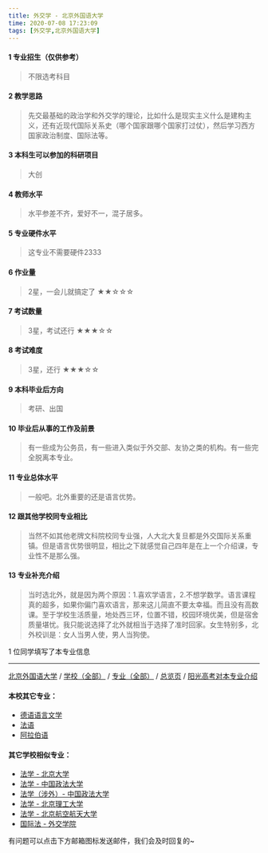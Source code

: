 ```yaml
---
title: 外交学 - 北京外国语大学
time: 2020-07-08 17:23:09
tags: [外交学,北京外国语大学]
---
```

#### 1 专业招生（仅供参考）  
> 不限选考科目 


#### 2 教学思路
> 先交最基础的政治学和外交学的理论，比如什么是现实主义什么是建构主义，还有近现代国际关系史（哪个国家跟哪个国家打过仗），然后学习西方国家政治制度、国际法等。


#### 3 本科生可以参加的科研项目
> 大创


#### 4 教师水平
> 水平参差不齐，爱好不一，混子居多。


#### 5 专业硬件水平
> 这专业不需要硬件2333


#### 6 作业量
> 2星，一会儿就搞定了
★★☆☆☆


#### 7 考试数量
> 3星，考试还行
★★★☆☆


#### 8 考试难度
> 3星，还行
★★★☆☆


#### 9 本科毕业后方向
> 考研、出国


#### 10 毕业后从事的工作及前景
> 有一些成为公务员，有一些进入类似于外交部、友协之类的机构。有一些完全脱离本专业。


#### 11 专业总体水平
> 一般吧。北外重要的还是语言优势。


#### 12 跟其他学校同专业相比
> 当然不如其他老牌文科院校同专业强，人大北大复旦都是外交国际关系重镇。但是语言优势很明显，相比之下就感觉自己四年是在上一个介绍课，专业性不是那么强。


#### 13 专业补充介绍
> 当时选北外，就是因为两个原因：1.喜欢学语言，2.不想学数学。语言课程真的超多，如果你偏门喜欢语言，那来这儿简直不要太幸福。而且没有高数课。至于学校生活质量，地处西三环，位置不错，校园环境优美，但是宿舍质量堪忧。我只能说选择了北外就相当于选择了准时回家。女生特别多，北外校训是：女人当男人使，男人当狗使。

1 位同学填写了本专业信息
***
[北京外国语大学](https://univgo.github.io/2020/07/08/北京外国语大学) / [学校（全部）](https://univgo.github.io/2020/07/09/学校汇总页) / [专业（全部）](https://univgo.github.io/2020/07/09/专业汇总页) / [总览页](https://univgo.github.io/2020/07/09/总览) / [阳光高考对本专业介绍](http://gaokao.chsi.com.cn/sch/zyk/view.do?schId=73394614&specId=73383211)
#### 本校其它专业：
- [德语语言文学](https://univgo.github.io/2020/07/08/德语语言文学%20-%20北京外国语大学)
- [法语](https://univgo.github.io/2020/07/08/法语%20-%20北京外国语大学)
- [阿拉伯语](https://univgo.github.io/2020/07/08/阿拉伯语%20-%20北京外国语大学)

#### 其它学校相似专业：
- [法学 - 北京大学](https://univgo.github.io/2020/07/08/法学%20-%20北京大学)
- [法学 - 中国政法大学](https://univgo.github.io/2020/07/08/法学%20-%20中国政法大学)
- [法学（涉外）- 中国政法大学](https://univgo.github.io/2020/07/08/法学（涉外）%20-%20中国政法大学)
- [法学 - 北京理工大学](https://univgo.github.io/2020/07/08/法学%20-%20北京理工大学)
- [法学 - 北京航空航天大学](https://univgo.github.io/2020/07/08/法学%20-%20北京航空航天大学)
- [国际法 - 外交学院](https://univgo.github.io/2020/07/08/国际法%20-%20外交学院)


有问题可以点击下方邮箱图标发送邮件，我们会及时回复的~
